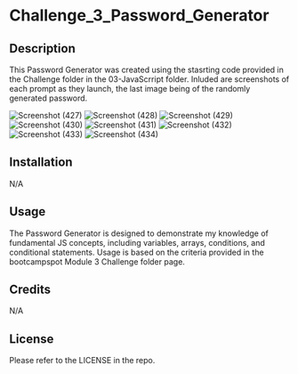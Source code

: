 # Challenge_3_Password_Generator

## Description

This Password Generator was created using the stasrting code provided in the Challenge folder in the 03-JavaScrript folder. Inluded are screenshots of each prompt as they launch, the last image being of the randomly generated password. 

![Screenshot (427)](https://github.com/Zero-0X/Challenge_3_Password_Generator/assets/110013207/15dfc6a8-2eb0-47f3-9479-c729dba94e72)
![Screenshot (428)](https://github.com/Zero-0X/Challenge_3_Password_Generator/assets/110013207/39a1194e-b1da-4284-b714-fd324b686510)
![Screenshot (429)](https://github.com/Zero-0X/Challenge_3_Password_Generator/assets/110013207/2c0b2fe0-2d98-4a72-8200-e2542f137194)
![Screenshot (430)](https://github.com/Zero-0X/Challenge_3_Password_Generator/assets/110013207/780d8fc0-097b-47b6-8ff5-7657545e417b)
![Screenshot (431)](https://github.com/Zero-0X/Challenge_3_Password_Generator/assets/110013207/19bb998e-2e00-4c4c-aeb1-dc30b5bda08b)
![Screenshot (432)](https://github.com/Zero-0X/Challenge_3_Password_Generator/assets/110013207/27fad90d-9a78-4589-9e84-111dcd1a37e0)
![Screenshot (433)](https://github.com/Zero-0X/Challenge_3_Password_Generator/assets/110013207/c4f16eb4-fbd4-4630-86f5-f98fdf9a8e6f)
![Screenshot (434)](https://github.com/Zero-0X/Challenge_3_Password_Generator/assets/110013207/0922617f-6f20-4e3a-884c-cff6ab6e5bfc)

## Installation

N/A

## Usage

The Password Generator is designed to demonstrate my knowledge of fundamental JS concepts, including variables, arrays, conditions, and conditional statements. Usage is based on the criteria provided in the bootcampspot Module 3 Challenge folder page.

## Credits

N/A

## License

Please refer to the LICENSE in the repo.
